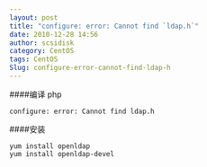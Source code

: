 ```yaml
---
layout: post
title: "configure: error: Cannot find `ldap.h`"
date: 2010-12-28 14:56
author: scsidisk
category: CentOS
tags: CentOS
Slug: configure-error-cannot-find-ldap-h
---
```


####编译 php

```
configure: error: Cannot find ldap.h
```

####安装

```
yum install openldap
yum install openldap-devel
```
